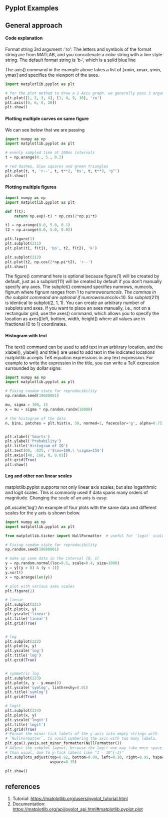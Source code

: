 ## Pyplot Examples

## General approach


#### Code explanation
Format string 3rd argument :'ro': The letters and symbols of the format string are from MATLAB, and you concatenate a color string with a line style string. The default format string is ‘b-‘, which is a solid blue line

The axis() command in the example above takes a list of [xmin, xmax, ymin, ymax] and specifies the viewport of the axes.

```python
import matplotlib.pyplot as plt

# for the plot method to draw a 2 Axis graph. we generally pass 3 arguments x, y, 'format string'.
plt.plot([1, 2, 3, 4], [1, 4, 9, 16], 'ro')
plt.axis([0, 6, 0, 20])
plt.show()

```

#### Plotting multiple curves on same figure
We can see below that we are passing

```python
import numpy as np
import matplotlib.pyplot as plt

# evenly sampled time at 200ms intervals
t = np.arange(0., 5., 0.2)

# red dashes, blue squares and green triangles
plt.plot(t, t, 'r--', t, t**2, 'bs', t, t**3, 'g^')
plt.show()
```

#### Plotting multiple figures

```python
import numpy as np
import matplotlib.pyplot as plt

def f(t):
    return np.exp(-t) * np.cos(2*np.pi*t)

t1 = np.arange(0.0, 5.0, 0.1)
t2 = np.arange(0.0, 5.0, 0.02)

plt.figure(1)
plt.subplot(211)
plt.plot(t1, f(t1), 'bo', t2, f(t2), 'k')

plt.subplot(212)
plt.plot(t2, np.cos(2*np.pi*t2), 'r--')
plt.show()
```
The figure() command here is optional because figure(1) will be created by default, just as a subplot(111) will be created by default if you don’t manually specify any axes. The subplot() command specifies numrows, numcols, fignum where fignum ranges from 1 to numrows*numcols. The commas in the subplot command are optional if numrows*numcols<10. So subplot(211) is identical to subplot(2, 1, 1). You can create an arbitrary number of subplots and axes. If you want to place an axes manually, i.e., not on a rectangular grid, use the axes() command, which allows you to specify the location as axes([left, bottom, width, height]) where all values are in fractional (0 to 1) coordinates.


#### Histogram with text

The text() command can be used to add text in an arbitrary location, and the xlabel(), ylabel() and title() are used to add text in the indicated locations
matplotlib accepts TeX equation expressions in any text expression. For example to write the expression  in the title, you can write a TeX expression surrounded by dollar signs:

```python
import numpy as np
import matplotlib.pyplot as plt

# Fixing random state for reproducibility
np.random.seed(19680801)

mu, sigma = 100, 15
x = mu + sigma * np.random.randn(10000)

# the histogram of the data
n, bins, patches = plt.hist(x, 50, normed=1, facecolor='g', alpha=0.75)


plt.xlabel('Smarts')
plt.ylabel('Probability')
plt.title('Histogram of IQ')
plt.text(60, .025, r'$\mu=100,\ \sigma=15$')
plt.axis([40, 160, 0, 0.03])
plt.grid(True)
plt.show()
```

#### Log and other non linear scales

matplotlib.pyplot supports not only linear axis scales, but also logarithmic and logit scales. This is commonly used if data spans many orders of magnitude. Changing the scale of an axis is easy:

plt.xscale(‘log’)
An example of four plots with the same data and different scales for the y axis is shown below.

```python
import numpy as np
import matplotlib.pyplot as plt

from matplotlib.ticker import NullFormatter  # useful for `logit` scale

# Fixing random state for reproducibility
np.random.seed(19680801)

# make up some data in the interval ]0, 1[
y = np.random.normal(loc=0.5, scale=0.4, size=1000)
y = y[(y > 0) & (y < 1)]
y.sort()
x = np.arange(len(y))

# plot with various axes scales
plt.figure(1)

# linear
plt.subplot(221)
plt.plot(x, y)
plt.yscale('linear')
plt.title('linear')
plt.grid(True)


# log
plt.subplot(222)
plt.plot(x, y)
plt.yscale('log')
plt.title('log')
plt.grid(True)


# symmetric log
plt.subplot(223)
plt.plot(x, y - y.mean())
plt.yscale('symlog', linthreshy=0.01)
plt.title('symlog')
plt.grid(True)

# logit
plt.subplot(224)
plt.plot(x, y)
plt.yscale('logit')
plt.title('logit')
plt.grid(True)
# Format the minor tick labels of the y-axis into empty strings with
# `NullFormatter`, to avoid cumbering the axis with too many labels.
plt.gca().yaxis.set_minor_formatter(NullFormatter())
# Adjust the subplot layout, because the logit one may take more space
# than usual, due to y-tick labels like "1 - 10^{-3}"
plt.subplots_adjust(top=0.92, bottom=0.08, left=0.10, right=0.95, hspace=0.25,
                    wspace=0.35)

plt.show()
```


## references
1. Tutorial: https://matplotlib.org/users/pyplot_tutorial.html
2. Documentation: https://matplotlib.org/api/pyplot_api.html#matplotlib.pyplot.plot
